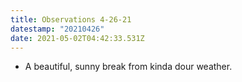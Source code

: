 ```yaml
---
title: Observations 4-26-21
datestamp: "20210426"
date: 2021-05-02T04:42:33.531Z
---
```

- A beautiful, sunny break from kinda dour weather.